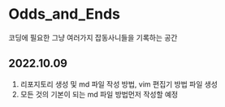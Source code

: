 # Odds_and_Ends
코딩에 필요한 그냥 여러가지 잡동사니들을 기록하는 공간
## 2022.10.09 
1. 리포지토리 생성 및 md 파일 작성 방법, vim 편집기 방법 파일 생성
2.  모든 것의 기본이 되는 md 파일 방법먼저 작성할 예정
